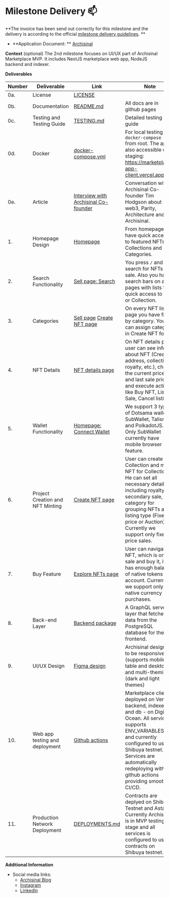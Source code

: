 # Milestone Delivery :mailbox:

**The invoice has been send out correctly for this milestone and the delivery is according to the
official [milestone delivery guidelines](https://github.com/smart-contract-bounty/Support-Docs/blob/master/milestone-deliverables-guidelines.md).
**

* **Application Document:
  ** [Archisinal](https://github.com/use-inkubator/Ecosystem-Grants/blob/master/applications/Archisinal.md)

**Context** (optional)
The 2nd milestone focuses on UI/UX part of Archisinal Marketplace MVP. It includes NextJS marketplace web app, NodeJS
backend and indexer.

**Deliverables**

| Number | Deliverable                      | Link                                                                                                                                                      | Note                                                                                                                                                                                                                                                           |
|--------|----------------------------------|-----------------------------------------------------------------------------------------------------------------------------------------------------------|----------------------------------------------------------------------------------------------------------------------------------------------------------------------------------------------------------------------------------------------------------------|
| 0a.    | License                          | [LICENSE](https://github.com/Archisinal/marketplace-app/blob/main/LICENSE)                                                                                |                                                                                                                                                                                                                                                                |
| 0b.    | Documentation                    | [README.md](https://github.com/Archisinal/marketplace-app/blob/main/README.md)                                                                            | All docs are in github pages                                                                                                                                                                                                                                   |
| 0c.    | Testing and Testing Guide        | [TESTING.md](https://github.com/Archisinal/marketplace-app/blob/main/TESTING.md)                                                                          | Detailed testing guide                                                                                                                                                                                                                                         |
| 0d.    | Docker                           | [docker-compose.yml](https://github.com/Archisinal/marketplace-app/blob/main/docker-compose.yml)                                                          | For local testing use `docker-compose up` from root. The app is also accessible on staging: https://marketplace-app-client.vercel.app                                                                                                                          |
| 0e.    | Article                          | [Interview with Archisinal Co-founder](https://youtu.be/REIoKbNyALI?si=sH5SCx4bMeIz8VKK)                                                                  | Conversation with Archisinal Co-founder Tim Hodgson about web3, Parity, Architecture and Archisinal.                                                                                                                                                           |
| 1.     | Homepage Design                  | [Homepage](https://marketplace-app-client.vercel.app/)                                                                                                    | From homepage you have quick access to featured NFTs, Collections and Categories.                                                                                                                                                                              |
| 2.     | Search Functionality             | [Sell page: Search](https://marketplace-app-client.vercel.app/user/sales/created)                                                                         | You press `/` and search for NFTs on sale. Also you have search bars on all pages with lists for quick access to NFT or Collection.                                                                                                                            |
| 3.     | Categories                       | [Sell page](https://marketplace-app-client.vercel.app/user/sales/created) [Create NFT page](https://marketplace-app-client.vercel.app/explore/nft/create) | On every NFT list page you have filters by category. You can assign category in Create NFT form.                                                                                                                                                               |
| 4.     | NFT Details                      | [NFT details page](https://marketplace-app-client.vercel.app/explore/nft/item/6)                                                                          | On NFT details page user can see info about NFT (Creator address, collection royalty, etc.), check the current price and last sale price and execute actions like Buy NFT, List on Sale, Cancel listing                                                        |
| 5.     | Wallet Functionality             | [Homepage: Connect Wallet](https://marketplace-app-client.vercel.app/)                                                                                    | We support 3 types of Dotsama wallet: SubWallet, Talisman and PolkadotJS. Only SubWallet currently have mobile browser feature.                                                                                                                                |
| 6.     | Project Creation and NFT Minting | [Create NFT page](https://marketplace-app-client.vercel.app/explore/nft/create)                                                                           | User can create Collection and mint NFT for Collection. He can set all necessary details, including royalty for secondary sale, category for grouping NFTs and listing type (Fixed price or Auction). Currently we support only fixed price sales.             |
| 7.     | Buy Feature                      | [Explore NFTs page](https://marketplace-app-client.vercel.app/explore/nfts)                                                                               | User can navigate to NFT, which is on sale and buy it, if he has enough balance of native tokens in account. Currently we support only native currency purchases.                                                                                              |
| 8.     | Back-end Layer                   | [Backend package](https://github.com/Archisinal/marketplace-app/tree/main/packages/backend)                                                               | A GraphQL server layer that fetches data from the PostgreSQL database for the frontend.                                                                                                                                                                        |
| 9.     | UI/UX Design                     | [Figma design](https://www.figma.com/file/DbDnYO96XfpUPDFMqvptoM/Archisinal?type=design&node-id=317-1207&mode=design&t=ZKrPNpkAJA5yxRCp-0)                | Archisinal designed to be responsive (supports mobile, table and desktop) and multi-theming (dark and light themes)                                                                                                                                            |
| 10.    | Web app testing and deployment   | [Github actions](https://github.com/Archisinal/marketplace-app/actions)                                                                                   | Marketplace client is deployed on Vercel; backend, indexer and db - on Digital Ocean. All services supports ENV_VARIABLES, and currently configured to use Shibuya testnet. Services are automatically redeploying with github actions providing smooth CI/CD. | 
| 11.    | Production Network Deployment    | [DEPLOYMENTS.md](https://github.com/Archisinal/marketplace-contracts/blob/main/DEPLOYMENTS.md)                                                            | Contracts are deplyed on Shibuya Testnet and Astar. Currently Archisinal is in MVP testing stage and all services is configured to use contracts on Shibuya testnet.                                                                                           |

**Additional Information**

- Social media links:
    - [Archisinal Blog](https://archisinal.medium.com/)
    - [Instagram](https://www.instagram.com/archisinal.io/)
    - [LinkedIn](https://www.linkedin.com/company/archisinal-technologies/)
